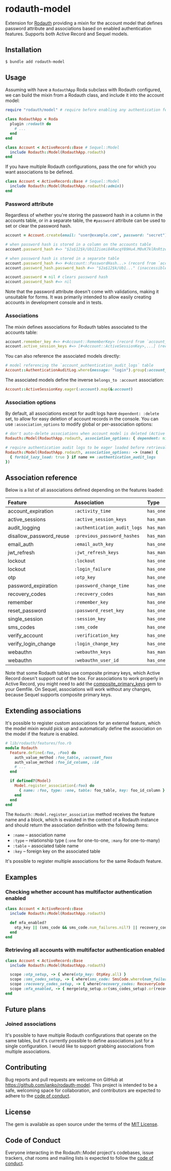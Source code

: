 # rodauth-model

Extension for [Rodauth] providing a mixin for the account model that defines password attribute and associations based on enabled authentication features. Supports both Active Record and Sequel models.

## Installation

```sh
$ bundle add rodauth-model
```

## Usage

Assuming with have a `RodauthApp` Roda subclass with Rodauth configured, we can build the mixin from a Rodauth class, and include it into the account model:

```rb
require "rodauth/model" # require before enabling any authentication features

class RodauthApp < Roda
  plugin :rodauth do
    # ...
  end
end
```
```rb
class Account < ActiveRecord::Base # Sequel::Model
  include Rodauth::Model(RodauthApp.rodauth)
end
```

If you have multiple Rodauth configurations, pass the one for which you want associations to be defined.

```rb
class Account < ActiveRecord::Base # Sequel::Model
  include Rodauth::Model(RodauthApp.rodauth(:admin))
end
```

### Password attribute

Regardless of whether you're storing the password hash in a column in the accounts table, or in a separate table, the `#password` attribute can be used to set or clear the password hash.

```rb
account = Account.create(email: "user@example.com", password: "secret")

# when password hash is stored in a column on the accounts table
account.password_hash #=> "$2a$12$k/Ub1I2iomi84RacqY89Hu4.M0vK7klRnRtzorDyvOkVI.hKhkNw."

# when password hash is stored in a separate table
account.password_hash #=> #<Account::PasswordHash...> (record from `account_password_hashes` table)
account.password_hash.password_hash #=> "$2a$12$k/Ub1..." (inaccessible when using database authentication functions)

account.password = nil # clears password hash
account.password_hash #=> nil
```

Note that the password attribute doesn't come with validations, making it unsuitable for forms. It was primarily intended to allow easily creating accounts in development console and in tests.

### Associations

The mixin defines associations for Rodauth tables associated to the accounts table:

```rb
account.remember_key #=> #<Account::RememberKey> (record from `account_remember_keys` table)
account.active_session_keys #=> [#<Account::ActiveSessionKey>,...] (records from `account_active_session_keys` table)
```

You can also reference the associated models directly:

```rb
# model referencing the `account_authentication_audit_logs` table
Account::AuthenticationAuditLog.where(message: "login").group(:account_id)
```

The associated models define the inverse `belongs_to :account` association:

```rb
Account::ActiveSessionKey.eager(:account).map(&:account)
```

### Association options

By default, all associations except for audit logs have `dependent: :delete` set, to allow for easy deletion of account records in the console. You can use `:association_options` to modify global or per-association options:

```rb
# don't auto-delete associations when account model is deleted (Active Record)
Rodauth::Model(RodauthApp.rodauth, association_options: { dependent: nil })

# require authentication audit logs to be eager loaded before retrieval (Sequel)
Rodauth::Model(RodauthApp.rodauth, association_options: -> (name) {
  { forbid_lazy_load: true } if name == :authentication_audit_logs
})
```

## Association reference

Below is a list of all associations defined depending on the features loaded:

| Feature                 | Association                  | Type       | Model                    | Table (default)                     |
| :------                 | :----------                  | :---       | :----                    | :----                               |
| account_expiration      | `:activity_time`             | `has_one`  | `ActivityTime`           | `account_activity_times`            |
| active_sessions         | `:active_session_keys`       | `has_many` | `ActiveSessionKey`       | `account_active_session_keys`       |
| audit_logging           | `:authentication_audit_logs` | `has_many` | `AuthenticationAuditLog` | `account_authentication_audit_logs` |
| disallow_password_reuse | `:previous_password_hashes`  | `has_many` | `PreviousPasswordHash`   | `account_previous_password_hashes`  |
| email_auth              | `:email_auth_key`            | `has_one`  | `EmailAuthKey`           | `account_email_auth_keys`           |
| jwt_refresh             | `:jwt_refresh_keys`          | `has_many` | `JwtRefreshKey`          | `account_jwt_refresh_keys`          |
| lockout                 | `:lockout`                   | `has_one`  | `Lockout`                | `account_lockouts`                  |
| lockout                 | `:login_failure`             | `has_one`  | `LoginFailure`           | `account_login_failures`            |
| otp                     | `:otp_key`                   | `has_one`  | `OtpKey`                 | `account_otp_keys`                  |
| password_expiration     | `:password_change_time`      | `has_one`  | `PasswordChangeTime`     | `account_password_change_times`     |
| recovery_codes          | `:recovery_codes`            | `has_many` | `RecoveryCode`           | `account_recovery_codes`            |
| remember                | `:remember_key`              | `has_one`  | `RememberKey`            | `account_remember_keys`             |
| reset_password          | `:password_reset_key`        | `has_one`  | `PasswordResetKey`       | `account_password_reset_keys`       |
| single_session          | `:session_key`               | `has_one`  | `SessionKey`             | `account_session_keys`              |
| sms_codes               | `:sms_code`                  | `has_one`  | `SmsCode`                | `account_sms_codes`                 |
| verify_account          | `:verification_key`          | `has_one`  | `VerificationKey`        | `account_verification_keys`         |
| verify_login_change     | `:login_change_key`          | `has_one`  | `LoginChangeKey`         | `account_login_change_keys`         |
| webauthn                | `:webauthn_keys`             | `has_many` | `WebauthnKey`            | `account_webauthn_keys`             |
| webauthn                | `:webauthn_user_id`          | `has_one`  | `WebauthnUserId`         | `account_webauthn_user_ids`         |

Note that some Rodauth tables use composite primary keys, which Active Record doesn't support out of the box. For associations to work properly in Active Record, you might need to add the [composite_primary_keys] gem to your Gemfile. On Sequel, associations will work without any changes, because Sequel supports composite primary keys.

## Extending associations

It's possible to register custom associations for an external feature, which the model mixin would pick up and automatically define the association on the model if the feature is enabled.

```rb
# lib/rodauth/features/foo.rb
module Rodauth
  Feature.define(:foo, :Foo) do
    auth_value_method :foo_table, :account_foos
    auth_value_method :foo_id_column, :id
    # ...
  end

  if defined?(Model)
    Model.register_association(:foo) do
      { name: :foo, type: :one, table: foo_table, key: foo_id_column }
    end
  end
end
```

The `Rodauth::Model.register_association` method receives the feature name and a block, which is evaluted in the context of a Rodauth instance and should return the association definition with the following items:

* `:name` – association name
* `:type` – relationship type (`:one` for one-to-one, `:many` for one-to-many)
* `:table` – associated table name
* `:key` – foreign key on the associated table

It's possible to register multiple associations for the same Rodauth feature.

## Examples

### Checking whether account has multifactor authentication enabled

```rb
class Account < ActiveRecord::Base
  include Rodauth::Model(RodauthApp.rodauth)

  def mfa_enabled?
    otp_key || (sms_code && sms_code.num_failures.nil?) || recovery_codes.any?
  end
end
```

### Retrieving all accounts with multifactor authentication enabled

```rb
class Account < ActiveRecord::Base
  include Rodauth::Model(RodauthApp.rodauth)

  scope :otp_setup, -> { where(otp_key: OtpKey.all) }
  scope :sms_codes_setup, -> { where(sms_code: SmsCode.where(num_failures: nil)) }
  scope :recovery_codes_setup, -> { where(recovery_codes: RecoveryCode.all) }
  scope :mfa_enabled, -> { merge(otp_setup.or(sms_codes_setup).or(recovery_codes_setup)) }
end
```

## Future plans

### Joined associations

It's possible to have multiple Rodauth configurations that operate on the same tables, but it's currently possible to define associations just for a single configuration. I would like to support grabbing associations from multiple associations.

## Contributing

Bug reports and pull requests are welcome on GitHub at https://github.com/janko/rodauth-model. This project is intended to be a safe, welcoming space for collaboration, and contributors are expected to adhere to the [code of conduct](https://github.com/janko/rodauth-model/blob/main/CODE_OF_CONDUCT.md).

## License

The gem is available as open source under the terms of the [MIT License](https://opensource.org/licenses/MIT).

## Code of Conduct

Everyone interacting in the Rodauth::Model project's codebases, issue trackers, chat rooms and mailing lists is expected to follow the [code of conduct](https://github.com/janko/rodauth-model/blob/main/CODE_OF_CONDUCT.md).

[Rodauth]: https://rodauth.jeremyevans.net
[composite_primary_keys]: https://github.com/composite-primary-keys/composite_primary_keys
